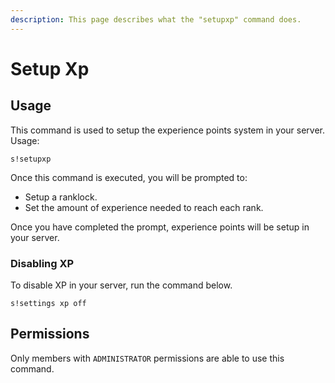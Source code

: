 ```yaml
---
description: This page describes what the "setupxp" command does.
---
```


# Setup Xp

## Usage

This command is used to setup the experience points system in your server.  
Usage:

```text
s!setupxp
```

Once this command is executed, you will be prompted to:

* Setup a ranklock.
* Set the amount of experience needed to reach each rank.

Once you have completed the prompt, experience points will be setup in your server.

### Disabling XP
To disable XP in your server, run the command below.
```text
s!settings xp off
```

## Permissions

Only members with `ADMINISTRATOR` permissions are able to use this command.

